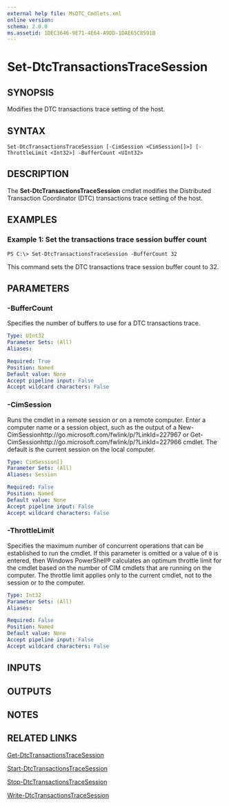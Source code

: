 ```yaml
---
external help file: MsDTC_Cmdlets.xml
online version: 
schema: 2.0.0
ms.assetid: 1DEC3646-9E71-4E64-A9DD-1DAE65C8591B
---
```


# Set-DtcTransactionsTraceSession

## SYNOPSIS
Modifies the DTC transactions trace setting of the host.

## SYNTAX

```
Set-DtcTransactionsTraceSession [-CimSession <CimSession[]>] [-ThrottleLimit <Int32>] -BufferCount <UInt32>
```

## DESCRIPTION
The **Set-DtcTransactionsTraceSession** cmdlet modifies the Distributed Transaction Coordinator (DTC) transactions trace setting of the host.

## EXAMPLES

### Example 1: Set the transactions trace session buffer count
```
PS C:\> Set-DtcTransactionsTraceSession -BufferCount 32
```

This command sets the DTC transactions trace session buffer count to 32.

## PARAMETERS

### -BufferCount
Specifies the number of buffers to use  for a DTC transactions trace.

```yaml
Type: UInt32
Parameter Sets: (All)
Aliases: 

Required: True
Position: Named
Default value: None
Accept pipeline input: False
Accept wildcard characters: False
```

### -CimSession
Runs the cmdlet in a remote session or on a remote computer.
Enter a computer name or a session object, such as the output of a New-CimSessionhttp://go.microsoft.com/fwlink/p/?LinkId=227967 or Get-CimSessionhttp://go.microsoft.com/fwlink/p/?LinkId=227966 cmdlet.
The default is the current session on the local computer.

```yaml
Type: CimSession[]
Parameter Sets: (All)
Aliases: Session

Required: False
Position: Named
Default value: None
Accept pipeline input: False
Accept wildcard characters: False
```

### -ThrottleLimit
Specifies the maximum number of concurrent operations that can be established to run the cmdlet.
If this parameter is omitted or a value of `0` is entered, then Windows PowerShell® calculates an optimum throttle limit for the cmdlet based on the number of CIM cmdlets that are running on the computer.
The throttle limit applies only to the current cmdlet, not to the session or to the computer.

```yaml
Type: Int32
Parameter Sets: (All)
Aliases: 

Required: False
Position: Named
Default value: None
Accept pipeline input: False
Accept wildcard characters: False
```

## INPUTS

## OUTPUTS

## NOTES

## RELATED LINKS

[Get-DtcTransactionsTraceSession](./Get-DtcTransactionsTraceSession.md)

[Start-DtcTransactionsTraceSession](./Start-DtcTransactionsTraceSession.md)

[Stop-DtcTransactionsTraceSession](./Stop-DtcTransactionsTraceSession.md)

[Write-DtcTransactionsTraceSession](./Write-DtcTransactionsTraceSession.md)

